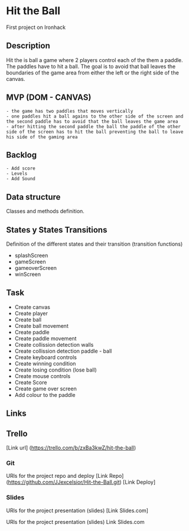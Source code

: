 # Hit the Ball
First project on Ironhack

## Description
Hit the is ball a game where 2 players control each of the them a paddle. The paddles have to hit a ball. The goal is to avoid that ball leaves the boundaries of the game area from either the left or the right side of the canvas.

## MVP (DOM - CANVAS)

    - the game has two paddles that moves vertically
    - one paddles hit a ball agains to the other side of the screen and the second paddle has to avoid that the ball leaves the game area 
    - after hitting the second paddle the ball the paddle of the other side of the screen has to hit the ball preventing the ball to leave his side of the gaming area
 

## Backlog
    - Add score
    - Levels
    - Add Sound

## Data structure
Classes and methods definition.

## States y States Transitions
Definition of the different states and their transition (transition functions)

   - splashScreen
   - gameScreen
   - gameoverScreen
   - winScreen

## Task

   - Create canvas
   - Create player
   - Create ball
   - Create ball movement
   - Create paddle
   - Create paddle movement
   - Create collission detection walls
   - Create collission detection paddle - ball
   - Create keyboard controls
   - Create winning condition
   - Create losing condition (lose ball)
   - Create mouse controls
   - Create Score
   - Create game over screen
   - Add colour to the paddle

## Links


## Trello
[Link url] (https://trello.com/b/zxBa3kwZ/hit-the-ball)

### Git
URls for the project repo and deploy 
[Link Repo] (https://github.com/JJexcelsior/Hit-the-Ball.git)
[Link Deploy]

### Slides
URls for the project presentation (slides)
[Link Slides.com]

URls for the project presentation (slides) Link Slides.com
